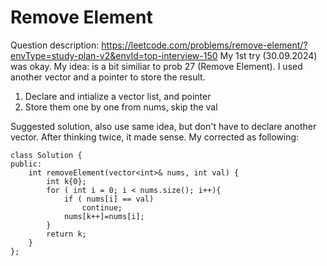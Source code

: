# Remove Element
Question description: https://leetcode.com/problems/remove-element/?envType=study-plan-v2&envId=top-interview-150
My 1st try (30.09.2024) was okay.
My idea: is a bit similiar to prob 27 (Remove Element). I used another vector and a pointer to store the result.

1. Declare and intialize a vector list, and pointer
2. Store them one by one from nums, skip the val

Suggested solution, also use same idea, but don't have to declare another vector.
After thinking twice, it made sense. 
My corrected as following:

```
class Solution {
public:
    int removeElement(vector<int>& nums, int val) {
        int k{0};
        for ( int i = 0; i < nums.size(); i++){
            if ( nums[i] == val)
                continue;
            nums[k++]=nums[i];        
        }
        return k;
    }
};
```